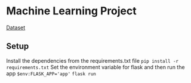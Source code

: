 # Machine Learning Project

[Dataset](https://www.kaggle.com/datasets/steve1215rogg/student-lifestyle-dataset?select=student_lifestyle_dataset.csv)



## Setup

Install the dependencies from the requirements.txt file
`pip install -r requirements.txt`
Set the environment variable for flask and then run the app
`$env:FLASK_APP='app'`
`flask run`

